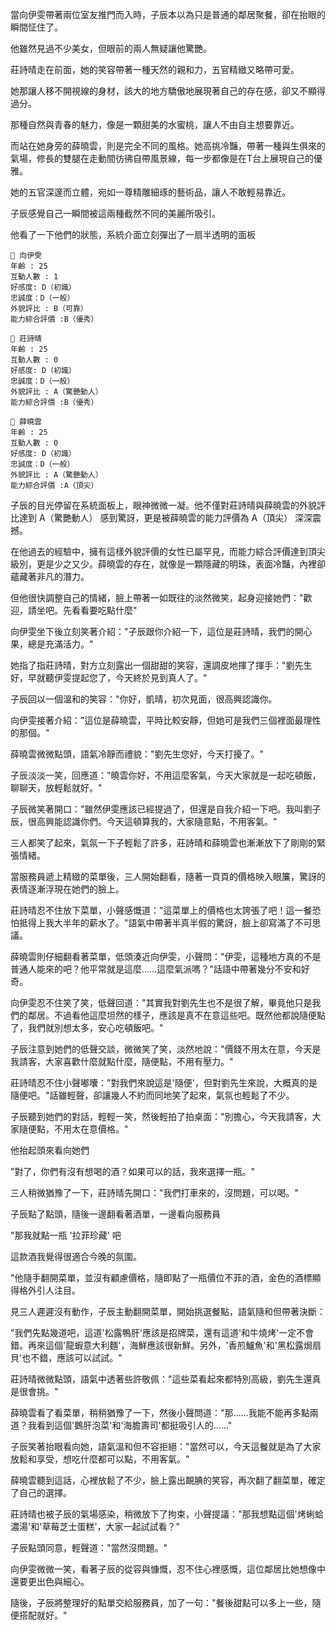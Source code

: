 當向伊雯帶著兩位室友推門而入時，子辰本以為只是普通的鄰居聚餐，卻在抬眼的瞬間怔住了。

他雖然見過不少美女，但眼前的兩人無疑讓他驚艷。

莊詩晴走在前面，她的笑容帶著一種天然的親和力，五官精緻又略帶可愛。

她那讓人移不開視線的身材，該大的地方驕傲地展現著自己的存在感，卻又不顯得過分。

那種自然與青春的魅力，像是一顆甜美的水蜜桃，讓人不由自主想要靠近。

而站在她身旁的薛曉雲，則是完全不同的風格。她高挑冷豔，帶著一種與生俱來的氣場，修長的雙腿在走動間彷彿自帶風景線，每一步都像是在T台上展現自己的優雅。

她的五官深邃而立體，宛如一尊精雕細琢的藝術品，讓人不敢輕易靠近。

子辰感覺自己一瞬間被這兩種截然不同的美麗所吸引。

他看了一下他們的狀態，系統介面立刻彈出了一扇半透明的面板

```
📰 向伊雯
年齡 : 25
互動人數 : 1
好感度: D（初識）
忠誠度：D（一般）
外貌評比 : B（可靠）
能力綜合評價 :B（優秀）
```
```
📰 莊詩晴
年齡 : 25
互動人數 : 0
好感度: D（初識）
忠誠度：D（一般）
外貌評比 : A（驚艷動人）
能力綜合評價 :B（優秀）
```
```
📰 薛曉雲
年齡 : 25
互動人數 : 0
好感度: D（初識）
忠誠度：D（一般）
外貌評比 : A（驚艷動人）
能力綜合評價 :A（頂尖）
```

子辰的目光停留在系統面板上，眼神微微一凝。他不僅對莊詩晴與薛曉雲的外貌評比達到 A（驚艷動人） 感到驚訝，更是被薛曉雲的能力評價為 A（頂尖） 深深震撼。

在他過去的經驗中，擁有這樣外貌評價的女性已屬罕見，而能力綜合評價達到頂尖級別，更是少之又少。薛曉雲的存在，就像是一顆隱藏的明珠，表面冷豔，內裡卻蘊藏著非凡的潛力。

但他很快調整自己的情緒，臉上帶著一如既往的淡然微笑，起身迎接她們："歡迎，請坐吧。先看看要吃點什麼"

向伊雯坐下後立刻笑著介紹："子辰跟你介紹一下，這位是莊詩晴，我們的開心果，總是充滿活力。"

她指了指莊詩晴，對方立刻露出一個甜甜的笑容，還調皮地揮了揮手："劉先生好，早就聽伊雯提起您了，今天終於見到真人了。"  

子辰回以一個溫和的笑容："你好，凱晴，初次見面，很高興認識你。

向伊雯接著介紹："這位是薛曉雲，平時比較安靜，但她可是我們三個裡面最理性的那個。"  

薛曉雲微微點頭，語氣冷靜而禮貌："劉先生您好，今天打擾了。"

子辰淡淡一笑，回應道："曉雲你好，不用這麼客氣，今天大家就是一起吃頓飯，聊聊天，放輕鬆就好。"

子辰微笑著開口："雖然伊雯應該已經提過了，但還是自我介紹一下吧。我叫劉子辰，很高興能認識你們。今天這頓算我的，大家隨意點，不用客氣。"

三人都笑了起來，氣氛一下子輕鬆了許多，莊詩晴和薛曉雲也漸漸放下了剛剛的緊張情緒。  

當服務員遞上精緻的菜單後，三人開始翻看，隨著一頁頁的價格映入眼簾，驚訝的表情逐漸浮現在她們的臉上。

莊詩晴忍不住放下菜單，小聲感慨道："這菜單上的價格也太誇張了吧！這一餐恐怕抵得上我大半年的薪水了。"語氣中帶著半真半假的驚訝，臉上卻寫滿了不可思議。

薛曉雲則仔細翻看著菜單，低頭湊近向伊雯，小聲問："伊雯，這種地方真的不是普通人能來的吧？他平常就是這麼……這麼氣派嗎？"話語中帶著幾分不安和好奇。

向伊雯忍不住笑了笑，低聲回道："其實我對劉先生也不是很了解，畢竟他只是我們的鄰居。不過看他這麼坦然的樣子，應該是真不在意這些吧。既然他都說隨便點了，我們就別想太多，安心吃頓飯吧。"

子辰注意到她們的低聲交談，微微笑了笑，淡然地說："價錢不用太在意，今天是我請客，大家喜歡什麼就點什麼，隨便點，不用有壓力。"

莊詩晴忍不住小聲嘟囔："對我們來說這是'隨便'，但對劉先生來說，大概真的是隨便吧。"話雖輕聲，卻讓幾人不約而同地笑了起來，氣氛也輕鬆了不少。

子辰聽到她們的對話，輕輕一笑，然後輕拍了拍桌面："別擔心，今天我請客，大家隨便點，不用太在意價格。"

他抬起頭來看向她們

"對了，你們有沒有想喝的酒？如果可以的話，我來選擇一瓶。"

三人稍微猶豫了一下，莊詩晴先開口："我們打車來的，沒問題，可以喝。"

子辰點了點頭，隨後一邊翻看著酒單，一邊看向服務員

"那我就點一瓶 '拉菲珍藏' 吧

這款酒我覺得很適合今晚的氛圍。

"他隨手翻開菜單，並沒有顧慮價格，隨即點了一瓶價位不菲的酒，金色的酒標顯得格外引人注目。

見三人遲遲沒有動作，子辰主動翻開菜單，開始挑選餐點，語氣隨和但帶著決斷：

"我們先點幾道吧，這道'松露鴨肝'應該是招牌菜，還有這道'和牛燒烤'一定不會錯。再來這個'龍蝦意大利麵'，海鮮應該很新鮮。另外，'香煎鱸魚'和'黑松露焗扇貝'也不錯，應該可以試試。"  

莊詩晴微微點頭，語氣中透著些許敬佩："這些菜看起來都特別高級，劉先生還真是很會挑。"  

薛曉雲看了看菜單，稍稍猶豫了一下，然後小聲問道："那……我能不能再多點兩道？我看到這個'鵝肝泡菜'和'海膽壽司'都挺吸引人的……"  

子辰笑著抬眼看向她，語氣溫和但不容拒絕："當然可以，今天這餐就是為了大家放鬆和享受，想吃什麼都可以點，不用客氣。"  

薛曉雲聽到這話，心裡放鬆了不少，臉上露出靦腆的笑容，再次翻了翻菜單，確定了自己的選擇。  

莊詩晴也被子辰的氣場感染，稍微放下了拘束，小聲提議："那我想點這個'烤蜊蛤濃湯'和'草莓芝士蛋糕'，大家一起試試看？"  

子辰點頭同意，輕聲道："當然沒問題。"  

向伊雯微微一笑，看著子辰的從容與慷慨，忍不住心裡感慨，這位鄰居比她想像中還要更出色與細心。  

隨後，子辰將整理好的點單交給服務員，加了一句："餐後甜點可以多上一些，隨便搭配就好。"
